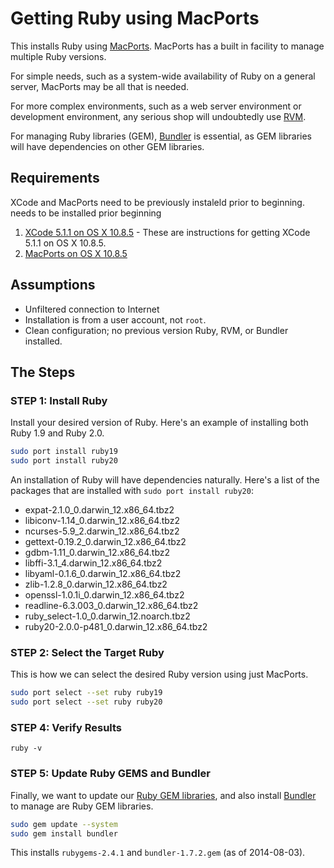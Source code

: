 # Getting Ruby using MacPorts

This installs Ruby using [MacPorts](https://www.macports.org/).  MacPorts has a built in facility to manage multiple Ruby versions.

For simple needs, such as a system-wide availability of Ruby on a general server, MacPorts may be all that is needed.  

For more complex environments, such as a web server environment or development environment, any serious shop will undoubtedly use [RVM](http://rvm.io/).  

For managing Ruby libraries (GEM), [Bundler](http://bundler.io/) is essential, as GEM libraries will have dependencies on other GEM libraries.

## Requirements

XCode and MacPorts need to be previously instaleld prior to beginning. needs to be installed prior beginning

1. [XCode 5.1.1 on OS X 10.8.5](https://github.com/darkn3rd/devbox/blob/master/howtos/howto.xcode.md) - These are instructions for getting XCode 5.1.1 on OS X 10.8.5.
2. [MacPorts on OS X 10.8.5](https://github.com/darkn3rd/devbox/blob/master/howtos/howto.macports.md)

## Assumptions

* Unfiltered connection to Internet
* Installation is from a user account, not ```root```.
* Clean configuration; no previous version Ruby, RVM, or Bundler installed.

## The Steps

### STEP 1: Install Ruby

Install your desired version of Ruby.  Here's an example of installing both Ruby 1.9 and Ruby 2.0.

```bash
sudo port install ruby19
sudo port install ruby20
```

An installation of Ruby will have dependencies naturally.  Here's a list of the packages that are installed with ```sudo port install ruby20```:

* expat-2.1.0_0.darwin_12.x86_64.tbz2
* libiconv-1.14_0.darwin_12.x86_64.tbz2
* ncurses-5.9_2.darwin_12.x86_64.tbz2
* gettext-0.19.2_0.darwin_12.x86_64.tbz2
* gdbm-1.11_0.darwin_12.x86_64.tbz2
* libffi-3.1_4.darwin_12.x86_64.tbz2
* libyaml-0.1.6_0.darwin_12.x86_64.tbz2
* zlib-1.2.8_0.darwin_12.x86_64.tbz2
* openssl-1.0.1i_0.darwin_12.x86_64.tbz2
* readline-6.3.003_0.darwin_12.x86_64.tbz2
* ruby_select-1.0_0.darwin_12.noarch.tbz2
* ruby20-2.0.0-p481_0.darwin_12.x86_64.tbz2

### STEP 2: Select the Target Ruby

This is how we can select the desired Ruby version using just MacPorts.

```bash
sudo port select --set ruby ruby19
sudo port select --set ruby ruby20
```

### STEP 4: Verify Results

```
ruby -v
```

### STEP 5: Update Ruby GEMS and Bundler

Finally, we want to update our [Ruby GEM libraries](https://rubygems.org/), and also install [Bundler](http://bundler.io/) to manage are Ruby GEM libraries.

```bash
sudo gem update --system
sudo gem install bundler
```

This installs ```rubygems-2.4.1``` and ```bundler-1.7.2.gem``` (as of 2014-08-03).
